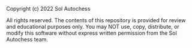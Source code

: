 Copyright (c) 2022 Sol Autochess

All rights reserved. The contents of this repository is provided for review and educational purposes only. You may NOT use, copy, distribute, or modify this software without express written permission from the Sol Autochess team.

